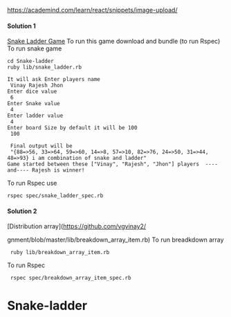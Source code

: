 https://academind.com/learn/react/snippets/image-upload/
#### Solution 1
[Snake Ladder Game](https://github.com/vgvinay2/Snake-ladder/blob/master/lib/snake_ladder.rb)
 To run this game download and bundle (to run Rspec)
 To run snake game 
 ```console
 cd Snake-ladder 
 ruby lib/snake_ladder.rb
 
 It will ask Enter players name 
  Vinay Rajesh Jhon
 Enter dice value
  6
 Enter Snake value
  4
 Enter ladder value
  4
 Enter board Size by default it will be 100
  100
 
  Final output will be 
  "{88=>56, 33=>64, 59=>60, 14=>8, 57=>10, 82=>76, 24=>50, 31=>44, 48=>93} i am combination of snake and ladder"
 Game started between these ["Vinay", "Rajesh", "Jhon"] players  ----and---- Rajesh is winner!
 ```
 To run Rspec use 
 ```console
 rspec spec/snake_ladder_spec.rb
```

#### Solution 2
[Distribution array](https://github.com/vgvinay2/










gnment/blob/master/lib/breakdown_array_item.rb)
To run breadkdown array
```console
 ruby lib/breakdown_array_item.rb 
```
To run Rspec 
```console
 rspec spec/breakdown_array_item_spec.rb
```
# Snake-ladder
